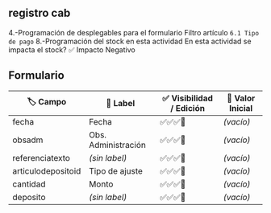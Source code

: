 ## registro cab

4.-Programación de desplegables para el formulario
Filtro artículo `6.1 Tipo de pago`
8.-Programación del stock en esta actividad
En esta actividad se impacta el stock?
✅ Impacto Negativo

## Formulario

| 🏷️ Campo           | 💬 Label            | ✅ Visibilidad / Edición | 🧾 Valor Inicial |
| ------------------ | ------------------- | ------------------------ | ---------------- |
| fecha              | Fecha               | ✅✅✅🔲                 | _(vacío)_        |
| obsadm             | Obs. Administración | ✅✅✅🔲                 | _(vacío)_        |
| referenciatexto    | _(sin label)_       | ✅✅✅🔲                 | _(vacío)_        |
| articulodepositoid | Tipo de ajuste      | ✅✅✅🔲                 | _(vacío)_        |
| cantidad           | Monto               | ✅✅✅🔲                 | _(vacío)_        |
| deposito           | _(sin label)_       | ✅✅✅🔲                 | _(vacío)_        |
